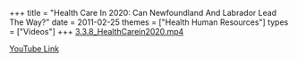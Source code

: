 +++
title = "Health Care In 2020: Can Newfoundland And Labrador Lead The Way?"
date = 2011-02-25
themes = ["Health Human Resources"]
types = ["Videos"]
+++
[3.3.8_HealthCarein2020.mp4](/files/3.3.8_HealthCarein2020.mp4)

[YouTube Link](https://www.youtube.com/watch?v=5YlHFySd3YQ)
